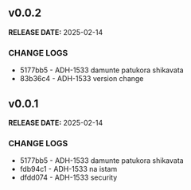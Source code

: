 ## v0.0.2

**RELEASE DATE:** 2025-02-14

### CHANGE LOGS
* 5177bb5 - ADH-1533 damunte patukora shikavata
* 83b36c4 - ADH-1533 version change

## v0.0.1

**RELEASE DATE:** 2025-02-14

### CHANGE LOGS
* 5177bb5 - ADH-1533 damunte patukora shikavata
* fdb94c1 - ADH-1533 na istam
* dfdd074 - ADH-1533 security
